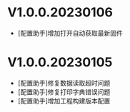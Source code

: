 # V1.0.0.20230106

- [配置助手]增加打开自动获取最新固件


# V1.0.0.20230105

- [配置助手]修复数据读取超时问题
- [配置助手]修复打印字典错误问题
- [配置助手]增加工程构建版本配置